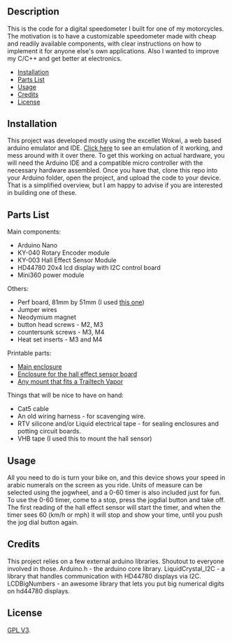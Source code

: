 # <Speedometer>

## Description

This is the code for a digital speedometer I built for one of my motorcycles. The motivation is to have a customizable speedometer made with cheap and readily available components, with clear instructions on how to implement it for anyone else's own applications. Also I wanted to improve my C/C++ and get better at electronics.

- [Installation](#installation)
- [Parts List](#parts_list)
- [Usage](#usage)
- [Credits](#credits)
- [License](#license)

## Installation

This project was developed mostly using the excellet Wokwi, a web based arduino emulator and IDE. [Click here](https://wokwi.com/projects/395529083108023297/) to see an emulation of it working, and mess around with it over there.
To get this working on actual hardware, you will need the Arduino IDE and a compatible micro controller with the necessary hardware assembled. Once you have that, clone this repo into your Arduino folder, open the project, and upload the code to your device. 
That is a simplified overview, but I am happy to advise if you are interested in building one of these. 

## Parts List

Main components:
- Arduino Nano
- KY-040 Rotary Encoder module
- KY-003 Hall Effect Sensor Module
- HD44780 20x4 lcd display with I2C control board
- Mini360 power module

Others:
- Perf board, 81mm by 51mm (I used [this one](https://www.adafruit.com/product/571))
- Jumper wires
- Neodymium magnet
- button head screws - M2, M3
- countersunk screws - M3, M4
- Heat set inserts - M3 and M4

Printable parts:
- [Main enclosure](https://www.printables.com/model/1138223-speedometer)
- [Enclosure for the hall effect sensor board](https://www.thingiverse.com/thing:2902487)
- [Any mount that fits a Trailtech Vapor](https://www.thingiverse.com/search?q=trailtech+vapor&page=1)

Things that will be nice to have on hand:
- Cat5 cable
- An old wiring harness - for scavenging wire.
- RTV silicone and/or Liquid electrical tape - for sealing enclosures and potting circuit boards.
- VHB tape (I used this to mount the hall sensor)


## Usage

All you need to do is turn your bike on, and this device shows your speed in arabic numerals on the screen as you ride. Units of measure can be selected using the jogwheel, and a 0-60 timer is also included just for fun.
To use the 0-60 timer, come to a stop, press the jogdial button and take off. The first reading of the hall effect sensor will start the timer, and when the timer sees 60 (km/h or mph) it will stop and show your time, until you push the jog dial button again.


## Credits

This project relies on a few external arduino libraries. Shoutout to everyone involved in those.
Arduino.h - the arduino core library.
LiquidCrystal_I2C - a library that handles communication with HD44780 displays via I2C.
LCDBigNumbers - an awesome library that lets you put big numerical digits on hd44780 displays.



## License

[GPL V3](https://choosealicense.com/licenses/gpl-3.0/).
